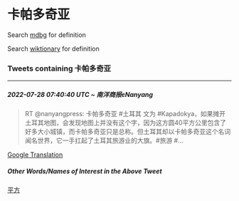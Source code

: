 # 卡帕多奇亚

Search [mdbg](https://www.mdbg.net/chinese/dictionary?page=worddict&wdrst=0&wdqb=卡帕多奇亚) for definition

Search [wiktionary](https://en.wiktionary.org/wiki/卡帕多奇亚) for definition

### Tweets containing 卡帕多奇亚

___
##### 2022-07-28 07:40:40 UTC ~ 南洋商报eNanyang
> RT @nanyangpress: 卡帕多奇亚 #土耳其 文为 #Kapadokya，如果摊开土耳其地图，会发现地图上并没有这个字，因为这方圆40平方公里包含了好多大小城镇，而卡帕多奇亚只是总称。但土耳其却以卡帕多奇亚这个名词闻名世界，它一手扛起了土耳其旅游业的大旗。#旅游 #…

[Google Translation](https://translate.google.com/?hi=en&tab=TT&sl=zh-CN&tl=en&op=translate&text=RT+%40nanyangpress%3A+%E5%8D%A1%E5%B8%95%E5%A4%9A%E5%A5%87%E4%BA%9A+%23%E5%9C%9F%E8%80%B3%E5%85%B6+%E6%96%87%E4%B8%BA+%23Kapadokya%EF%BC%8C%E5%A6%82%E6%9E%9C%E6%91%8A%E5%BC%80%E5%9C%9F%E8%80%B3%E5%85%B6%E5%9C%B0%E5%9B%BE%EF%BC%8C%E4%BC%9A%E5%8F%91%E7%8E%B0%E5%9C%B0%E5%9B%BE%E4%B8%8A%E5%B9%B6%E6%B2%A1%E6%9C%89%E8%BF%99%E4%B8%AA%E5%AD%97%EF%BC%8C%E5%9B%A0%E4%B8%BA%E8%BF%99%E6%96%B9%E5%9C%8640%E5%B9%B3%E6%96%B9%E5%85%AC%E9%87%8C%E5%8C%85%E5%90%AB%E4%BA%86%E5%A5%BD%E5%A4%9A%E5%A4%A7%E5%B0%8F%E5%9F%8E%E9%95%87%EF%BC%8C%E8%80%8C%E5%8D%A1%E5%B8%95%E5%A4%9A%E5%A5%87%E4%BA%9A%E5%8F%AA%E6%98%AF%E6%80%BB%E7%A7%B0%E3%80%82%E4%BD%86%E5%9C%9F%E8%80%B3%E5%85%B6%E5%8D%B4%E4%BB%A5%E5%8D%A1%E5%B8%95%E5%A4%9A%E5%A5%87%E4%BA%9A%E8%BF%99%E4%B8%AA%E5%90%8D%E8%AF%8D%E9%97%BB%E5%90%8D%E4%B8%96%E7%95%8C%EF%BC%8C%E5%AE%83%E4%B8%80%E6%89%8B%E6%89%9B%E8%B5%B7%E4%BA%86%E5%9C%9F%E8%80%B3%E5%85%B6%E6%97%85%E6%B8%B8%E4%B8%9A%E7%9A%84%E5%A4%A7%E6%97%97%E3%80%82%23%E6%97%85%E6%B8%B8+%23%E2%80%A6)
##### Other Words/Names of Interest in the Above Tweet
[平方](平方.md)
